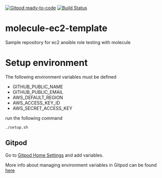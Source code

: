 [![Gitpod ready-to-code](https://img.shields.io/badge/Gitpod-ready--to--code-blue?logo=gitpod)](https://gitpod.io/#https://github.com/jcalavia-org/molecule-ec2-template)
[![Build Status](https://travis-ci.com/jcalavia-org/molecule-ec2-template.svg?branch=master)](https://travis-ci.com/jcalavia-org/molecule-ec2-template)
# molecule-ec2-template
Sample repository for ec2 ansible role testing with molecule

# Setup environment

The following environment variables must be defined

* GITHUB_PUBLIC_NAME
* GITHUB_PUBLIC_EMAIL
* AWS_DEFAULT_REGION
* AWS_ACCESS_KEY_ID
* AWS_SECRET_ACCESS_KEY

run the following command
```shell
./setup.sh
```

## Gitpod

Go to [Gitpod Home Settings](https://gitpod.io/settings/) and add variables.

More info about managing environment variables in Gitpod can be found [here](https://www.gitpod.io/docs/environment-variables/)

